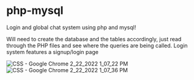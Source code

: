 # php-mysql
Login and global chat system using php and mysql!

Will need to create the database and the tables accordingly, just read through the PHP files and see where the queries are being called. Login system features a signup/login page


![CSS - Google Chrome 2_22_2022 1_07_22 PM](https://user-images.githubusercontent.com/45408021/155211192-2e4fb984-a571-49d5-a398-ad3626db08e4.png)
![CSS - Google Chrome 2_22_2022 1_07_36 PM](https://user-images.githubusercontent.com/45408021/155211197-20480b68-a9af-4dd0-8cd6-16647468410b.png)
